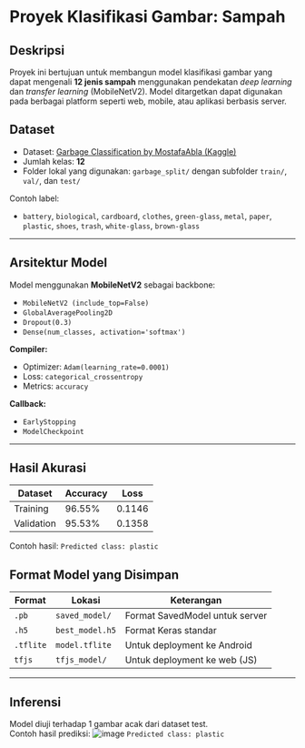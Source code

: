 # Proyek Klasifikasi Gambar: Sampah

## Deskripsi
Proyek ini bertujuan untuk membangun model klasifikasi gambar yang dapat mengenali **12 jenis sampah** menggunakan pendekatan *deep learning* dan *transfer learning* (MobileNetV2). Model ditargetkan dapat digunakan pada berbagai platform seperti web, mobile, atau aplikasi berbasis server.

## Dataset
- Dataset: [Garbage Classification by MostafaAbla (Kaggle)](https://www.kaggle.com/datasets/mostafaabla/garbage-classification)
- Jumlah kelas: **12**
- Folder lokal yang digunakan: `garbage_split/` dengan subfolder `train/`, `val/`, dan `test/`

Contoh label:
- `battery`, `biological`, `cardboard`, `clothes`, `green-glass`, `metal`, `paper`, `plastic`, `shoes`, `trash`, `white-glass`, `brown-glass`

---

## Arsitektur Model

Model menggunakan **MobileNetV2** sebagai backbone:

- `MobileNetV2 (include_top=False)`
- `GlobalAveragePooling2D`
- `Dropout(0.3)`
- `Dense(num_classes, activation='softmax')`

**Compiler:**
- Optimizer: `Adam(learning_rate=0.0001)`
- Loss: `categorical_crossentropy`
- Metrics: `accuracy`

**Callback:**
- `EarlyStopping`
- `ModelCheckpoint`

---

## Hasil Akurasi

| Dataset      | Accuracy | Loss    |
|--------------|----------|---------|
| Training     | 96.55%   | 0.1146  |
| Validation   | 95.53%   | 0.1358  |

Contoh hasil:
`Predicted class: plastic`

## Format Model yang Disimpan

| Format   | Lokasi           | Keterangan                           |
|----------|------------------|--------------------------------------|
| `.pb`    | `saved_model/`   | Format SavedModel untuk server       |
| `.h5`    | `best_model.h5`  | Format Keras standar                 |
| `.tflite`| `model.tflite`   | Untuk deployment ke Android          |
| `tfjs`   | `tfjs_model/`    | Untuk deployment ke web (JS)         |

---

## Inferensi
Model diuji terhadap 1 gambar acak dari dataset test.  
Contoh hasil prediksi: 
![image](https://github.com/user-attachments/assets/f0bafa0a-f70a-419f-843d-0b72a6dcd814)
`Predicted class: plastic`
